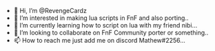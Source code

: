 - 👋 Hi, I’m @RevengeCardz
- 👀 I’m interested in making lua scripts in FnF and also porting..
- 🌱 I’m currently learning how to script on lua with my friend nibi...
- 💞️ I’m looking to collaborate on FnF Community porter or something..
- 📫 How to reach me just add me on discord Mathew#2256...

<!---
RevengeCardz/RevengeCardz is a ✨ special ✨ repository because its `README.md` (this file) appears on your GitHub profile.
You can click the Preview link to take a look at your changes.
--->

